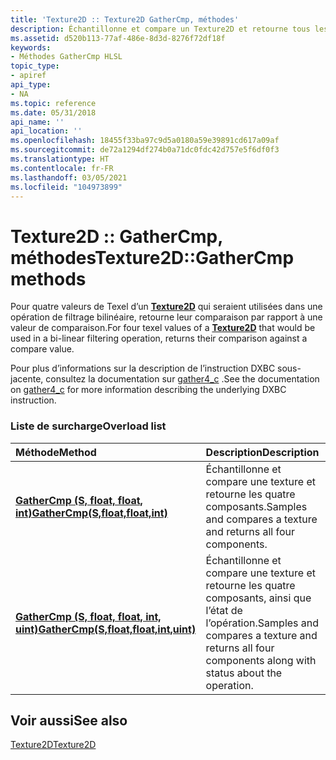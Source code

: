 ```yaml
---
title: 'Texture2D :: Texture2D GatherCmp, méthodes'
description: Échantillonne et compare un Texture2D et retourne tous les composants.
ms.assetid: d520b113-77af-486e-8d3d-8276f72df18f
keywords:
- Méthodes GatherCmp HLSL
topic_type:
- apiref
api_type:
- NA
ms.topic: reference
ms.date: 05/31/2018
api_name: ''
api_location: ''
ms.openlocfilehash: 18455f33ba97c9d5a0180a59e39891cd617a09af
ms.sourcegitcommit: de72a1294df274b0a71dc0fdc42d757e5f6df0f3
ms.translationtype: HT
ms.contentlocale: fr-FR
ms.lasthandoff: 03/05/2021
ms.locfileid: "104973899"
---
```

# <a name="texture2dgathercmp-methods"></a><span data-ttu-id="4bce9-104">Texture2D :: GatherCmp, méthodes</span><span class="sxs-lookup"><span data-stu-id="4bce9-104">Texture2D::GatherCmp methods</span></span>

<span data-ttu-id="4bce9-105">Pour quatre valeurs de Texel d’un [**Texture2D**](sm5-object-texture2d.md) qui seraient utilisées dans une opération de filtrage bilinéaire, retourne leur comparaison par rapport à une valeur de comparaison.</span><span class="sxs-lookup"><span data-stu-id="4bce9-105">For four texel values of a [**Texture2D**](sm5-object-texture2d.md) that would be used in a bi-linear filtering operation, returns their comparison against a compare value.</span></span>

<span data-ttu-id="4bce9-106">Pour plus d’informations sur la description de l’instruction DXBC sous-jacente, consultez la documentation sur [gather4_c](./gather4-c--sm5---asm-.md) .</span><span class="sxs-lookup"><span data-stu-id="4bce9-106">See the documentation on [gather4_c](./gather4-c--sm5---asm-.md) for more information describing the underlying DXBC instruction.</span></span>

### <a name="overload-list"></a><span data-ttu-id="4bce9-107">Liste de surcharge</span><span class="sxs-lookup"><span data-stu-id="4bce9-107">Overload list</span></span>



| <span data-ttu-id="4bce9-108">Méthode</span><span class="sxs-lookup"><span data-stu-id="4bce9-108">Method</span></span>                                                                             | <span data-ttu-id="4bce9-109">Description</span><span class="sxs-lookup"><span data-stu-id="4bce9-109">Description</span></span>                                                                                                      |
|:-----------------------------------------------------------------------------------|:-----------------------------------------------------------------------------------------------------------------|
| [<span data-ttu-id="4bce9-110">**GatherCmp (S, float, float, int)**</span><span class="sxs-lookup"><span data-stu-id="4bce9-110">**GatherCmp(S,float,float,int)**</span></span>](sm5-object-texture2d-gathercmp.md)             | <span data-ttu-id="4bce9-111">Échantillonne et compare une texture et retourne les quatre composants.</span><span class="sxs-lookup"><span data-stu-id="4bce9-111">Samples and compares a texture and returns all four components.</span></span><br/>                                       |
| [<span data-ttu-id="4bce9-112">**GatherCmp (S, float, float, int, uint)**</span><span class="sxs-lookup"><span data-stu-id="4bce9-112">**GatherCmp(S,float,float,int,uint)**</span></span>](t2d-gathercmp-s-float-float-int-uint-.md) | <span data-ttu-id="4bce9-113">Échantillonne et compare une texture et retourne les quatre composants, ainsi que l’état de l’opération.</span><span class="sxs-lookup"><span data-stu-id="4bce9-113">Samples and compares a texture and returns all four components along with status about the operation.</span></span><br/> |



## <a name="see-also"></a><span data-ttu-id="4bce9-114">Voir aussi</span><span class="sxs-lookup"><span data-stu-id="4bce9-114">See also</span></span>

<dl> <dt>

[<span data-ttu-id="4bce9-115">Texture2D</span><span class="sxs-lookup"><span data-stu-id="4bce9-115">Texture2D</span></span>](sm5-object-texture2d.md)
</dt> </dl>

 

